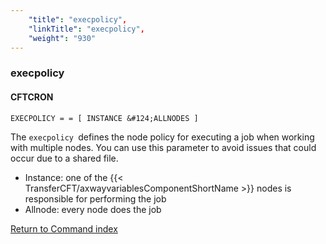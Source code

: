 ```yaml
---
    "title": "execpolicy",
    "linkTitle": "execpolicy",
    "weight": "930"
---
```

### execpolicy

#### CFTCRON

`EXECPOLICY = = [ INSTANCE &#124;ALLNODES ]`

The `execpolicy `defines the node policy for executing a job when working with multiple nodes. You can use this parameter to avoid issues that could occur due to a shared file.

- Instance: one of the {{< TransferCFT/axwayvariablesComponentShortName  >}} nodes is responsible for performing the job
- Allnode: every node does the job

[Return to Command index](../../)
